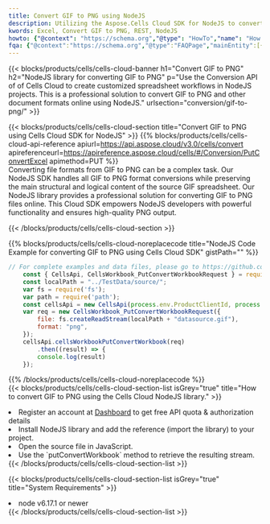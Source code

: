 ```yaml
---
title: Convert GIF to PNG using NodeJS 
description: Utilizing the Aspose.Cells Cloud SDK for NodeJS to convert a GIF format file to a PNG format file. 
kwords: Excel, Convert GIF to PNG, REST, NodeJS
howto: {"@context": "https://schema.org","@type": "HowTo","name": "How to convert GIF to PNG using the Cells Cloud NodeJS library.","description": "How to convert GIF to PNG using the Cells Cloud NodeJS library.","image": {"@type": "ImageObject"},"url": "/nodejs/conversion/gif-to-png/","step": [{ "@type": "HowToStep","name": "How to convert GIF to PNG using the Cells Cloud NodeJS library. step 1", "image": {"@type": "ImageObject",},"url": "/nodejs/conversion/gif-to-png/","text": "Register an account at <a href='https://dashboard.aspose.cloud/'>Dashboard</a> to get free API quota & authorization details",},{ "@type": "HowToStep","name": "How to convert GIF to PNG using the Cells Cloud NodeJS library. step 1", "image": {"@type": "ImageObject",},"url": "/nodejs/conversion/gif-to-png/","text": "Install NodeJS library and add the reference (import the library) to your project.",},{ "@type": "HowToStep","name": "How to convert GIF to PNG using the Cells Cloud NodeJS library. step 1", "image": {"@type": "ImageObject",},"url": "/nodejs/conversion/gif-to-png/","text": "Open the source file in JavaScript.",},{ "@type": "HowToStep","name": "How to convert GIF to PNG using the Cells Cloud NodeJS library. step 1", "image": {"@type": "ImageObject",},"url": "/nodejs/conversion/gif-to-png/","text": "Use the `putConvertWorkbook` method to retrieve the resulting stream.",}, ],"supply": {"@type": "HowToSupply","name": "document"},"tool": [{"@type": "HowToTool","name": "Visual Studio, Visual Studio Code, WebStorm"},{"@type": "HowToTool","name": "Aspose Cells"}],"totalTime": "PT6M"}
fqa: {"@context":"https://schema.org","@type":"FAQPage","mainEntity":[{"@type":"Question","name":"Why convert file formats in C# using REST API?","acceptedAnswer":{"@type":"Answer","text":"Documents are encoded in many ways, and some files may be incompatible with the software you use. To open and read such files, just convert them to appropriate file formats.<br/><ol><li>Install .NET SDK and add the reference (import the library) to your project.</li><li>Open the source file in C# using REST API.</li><li>Call the PutConvertWorkbookRequest() method, passing an output filename with required extension.</li><li>Get the result of conversion as a separate file.</li></ol>"}},{"@type":"Question","name":"What file formats can I convert with your C# library?","acceptedAnswer":{"@type":"Answer","text":"We support a variety of file formats for conversion using .NET library, including XLSX, Excel, xls , PDF, CSV, HTML, Markdown, XML, PNG, JPG, TIFF, Json, TXT and many more."}},{"@type":"Question","name":"What is the maximum allowed file size for conversion using this .NET library?","acceptedAnswer":{"@type":"Answer","text":"There are no file size limits for format conversions using .NET library."}}]}
---
```



{{< blocks/products/cells/cells-cloud-banner h1="Convert GIF to PNG" h2="NodeJS library for converting GIF to PNG" p="Use the Conversion API of of Cells Cloud to create customized spreadsheet workflows in NodeJS projects. This is a professional solution to convert GIF to PNG and other document formats online using NodeJS." urlsection="conversion/gif-to-png/" >}}

{{< blocks/products/cells/cells-cloud-section  title="Convert GIF to PNG using Cells Cloud SDK for NodeJS" >}}
{{% blocks/products/cells/cells-cloud-api-reference  apiurl=https://api.aspose.cloud/v3.0/cells/convert  apireferenceurl=https://apireference.aspose.cloud/cells/#/Conversion/PutConvertExcel  apimethod=PUT %}}
<br/>
Converting file formats from GIF to PNG can be a complex task. Our NodeJS SDK handles all GIF to PNG format conversions while preserving the main structural and logical content of the source GIF spreadsheet. Our NodeJS library provides a professional solution for converting GIF to PNG files online. This Cloud SDK empowers NodeJS developers with powerful functionality and ensures high-quality PNG output.

{{< /blocks/products/cells/cells-cloud-section >}}

{{% blocks/products/cells/cells-cloud-noreplacecode title="NodeJS Code Example for converting GIF to PNG using Cells Cloud SDK" gistPath="" %}}
 
```js
// For complete examples and data files, please go to https://github.com/aspose-cells-cloud/aspose-cells-cloud-node/
    const { CellsApi, CellsWorkbook_PutConvertWorkbookRequest } = require("asposecellscloud");
    const localPath = "../TestData/source/";
    var fs = require('fs');
    var path = require('path');
    const cellsApi = new CellsApi(process.env.ProductClientId, process.env.ProductClientSecret);
    var req = new CellsWorkbook_PutConvertWorkbookRequest({
        file: fs.createReadStream(localPath + "datasource.gif"),
        format: "png",
    });
    cellsApi.cellsWorkbookPutConvertWorkbook(req)
        .then((result) => {
        console.log(result)
    });
```
 
{{% /blocks/products/cells/cells-cloud-noreplacecode  %}}
<br/>
{{< blocks/products/cells/cells-cloud-section-list isGrey="true"  title="How to convert GIF to PNG using the Cells Cloud NodeJS library." >}}
<li>Register an account at <a href="https://dashboard.aspose.cloud/">Dashboard</a> to get free API quota & authorization details</li>
<li>Install NodeJS library and add the reference (import the library) to your project.</li>
<li>Open the source file in JavaScript.</li>
<li>Use the `putConvertWorkbook` method to retrieve the resulting stream.</li>
{{< /blocks/products/cells/cells-cloud-section-list >}}

{{< blocks/products/cells/cells-cloud-section-list isGrey="true"  title="System Requirements" >}}
<li>node v6.17.1 or newer</li>
{{< /blocks/products/cells/cells-cloud-section-list >}}
